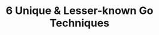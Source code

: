 ---
layout: post
title: "6 Unique & Lesser-known Go Techniques"
permalink: "six-go-techniques.html"
desc: "Today, we’re exploring 6 unique and lesser-known Go techniques: Generate, Build tags, Functional Options Pattern, Error Wrapping, Using Context for Cancellation, JSON Tagging for Structs"
category: "golang"

---